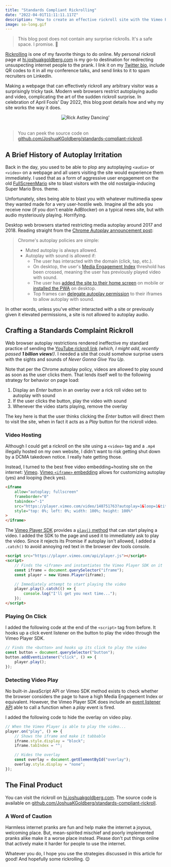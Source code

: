 ```yaml
---
title: "Standards Compliant Rickrolling"
date: "2022-04-01T11:11:11.117Z"
description: "How to create an effective rickroll site with the Vimeo Player SDK despite around modern web browser autoplay restrictions."
image: so-long.gif
---
```


> This blog post does not contain any surprise rickrolls.
> It's a safe space.
> I promise. 🧡

[Rickrolling](https://en.wikipedia.org/wiki/Rickrolling) is one of my favorite things to do online.
My personal rickroll page at [hi.joshuakgoldberg.com](https://hi.joshuakgoldberg.com "my personal rickroll page at hi.joshuakgoldberg.com") is my go-to destination for redirecting unsuspecting internet people to the prank.
I link it on my [Twitter bio](https://hi.joshuakgoldberg.com), include QR codes to it in all my conference talks, and send links to it to spam recruiters on LinkedIn.

Making a webpage that can effectively rickroll any arbitrary visitor was a surprisingly tricky task.
Modern web browsers restrict autoplaying audio and video, complicating the art of the sudden rickroll surprise.
In celebration of April Fools' Day 2022, this blog post details how and why my site works the way it does.

<div style="display:block;margin-bottom:2rem;text-align:center;">
<img alt="Rick Astley Dancing'" src="/images/rick-astley-dancing.gif" />
</div>

> You can peek the source code on [github.com/JoshuaKGoldberg/standards-compliant-rickroll](https://github.com/JoshuaKGoldberg/standards-compliant-rickroll).

## A Brief History of Autoplay Irritation

Back in the day, you used to be able to plop any autoplaying `<audio>` or `<video>` on a webpage and all users visiting the site would experience them immediately.
I used that as a form of aggressive user engagement on the old [FullScreenMario](https://wikipedia.org/wiki/FullScreenMario) site to blast visitors with the old nostalgia-inducing Super Mario Bros. theme.

Unfortunately, sites being able to blast you with whatever multimedia spew they wanted made for a very user-hostile web.
Imagine all the ads you receive now (if you don't enable AdBlocker) on a typical news site, but with audio mysteriously playing.
Horrifying.

Desktop web browsers started restricting media autoplay around 2017 and 2018.
Reading straight from the [Chrome Autoplay announcement post](https://developer.chrome.com/blog/autoplay):

> Chrome's autoplay policies are simple:
>
> -   Muted autoplay is always allowed.
> -   Autoplay with sound is allowed if:
>     -   The user has interacted with the domain (click, tap, etc.).
>     -   On desktop, the user's [Media Engagement Index](https://developer.chrome.com/blog/autoplay/#media-engagement-index) threshold has been crossed, meaning the user has previously played video with sound.
>     -   The user has [added the site to their home screen](https://web.dev/customize-install) on mobile or [installed the PWA](https://web.dev/progressive-web-apps) on desktop.
>     -   Top frames can [delegate autoplay permission](https://developer.chrome.com/blog/autoplay/#iframe-delegation) to their iframes to allow autoplay with sound.

In other words, unless you've either interacted with a site or previously given it elevated permissions, a site is not allowed to autoplay audio.

## Crafting a Standards Complaint Rickroll

Web browser autoplay restrictions rendered ineffective my standard practice of sending the [YouTube rickroll link](https://www.youtube.com/watch?v=dQw4w9WgXcQ) _(which, I might add, recently passed **1 billion views**!)_.
I needed a site that could somehow surprise users with the sights and sounds of _Never Gonna Give You Up_.

Note that per the Chrome autoplay policy, videos are allowed to play sound as soon as the user clicks them.
That lends itself well to the following strategy for behavior on page load:

1. Display an _Enter_ button in an overlay over a rick roll video set to autoplay with sound
2. If the user clicks the button, play the video with sound
3. Whenever the video starts playing, remove the overlay

The key here is that the user thinks clicking the _Enter_ button will direct them to visit the site, when in fact it acts as a _Play_ button for the rickroll video.

### Video Hosting

Although I could get a rickroll on the site using a `<video>` tag and a `.mp4` illegally hosted on my own website, I didn't want to risk getting shut down by a DCMA takedown notice.
I really hate getting those.

Instead, I turned to the best free video embedding+hosting site on the internet: [Vimeo](https://vimeo.com).
[Vimeo `<iframe>` embedding](https://developer.vimeo.com/player/sdk/embed) allows for customizing autoplay (yes) and looping (heck yes).

```html
<iframe
    allow="autoplay; fullscreen"
    frameborder="0"
    tabindex="-1"
    src="https://player.vimeo.com/video/148751763?autoplay=1&loop=1&title=0&byline=0&portrait=0"
    style="top: 0%; left: 0%; width: 100%; height: 100%"
>
</iframe>
```

The [Vimeo Player SDK](https://developer.vimeo.com/player/sdk) provides a [`play()` method](https://developer.vimeo.com/player/sdk/reference#play-a-video) that can start playing a video.
I added the SDK to the page and used it to immediately ask to play the video.
Since it rejects its Promise if autoplay isn't allowed, I added a `.catch()` to avoid annoying red text in the browser dev tools console.

```html
<script src="https://player.vimeo.com/api/player.js"></script>
<script>
    // Finds the <iframe> and instantiates the Vimeo Player SDK on it
    const iframe = document.querySelector("iframe");
    const player = new Vimeo.Player(iframe);

    // Immediately attempt to start playing the video
    player.play().catch(() => {
        console.log("I'll get you next time...");
    });
</script>
```

### Playing On Click

I added the following code at the end of the `<script>` tag from before.
It hooks up a click event listener on the button to play the video through the Vimeo Player SDK.

```js
// Finds the <button> and hooks up its click to play the video
const button = document.querySelector("button");
button.addEventListener("click", () => {
    player.play();
});
```

### Detecting Video Play

No built-in JavaScript API or Vimeo SDK method exists to check whether the browser considers the page to have a high Media Engagement Index or equivalent.
However, the Vimeo Player SDK does include an [event listener API](https://developer.vimeo.com/player/sdk/reference#add-an-event-listener-to-a-player) able to call a function when a _play_ event is fired.

I added the following code to hide the overlay on video play.

```js
// When the Vimeo Player is able to play the video...
player.on("play", () => {
    // Shows the iframe and make it tabbable
    iframe.style.display = "block";
    iframe.tabIndex = "";

    // Hides the overlay
    const overlay = document.getElementById("overlay");
    overlay.style.display = "none";
});
```

## The Final Product

You can visit the rickroll on [hi.joshuakgoldberg.com](https://hi.joshuakgoldberg.com "final rickroll page at hi.joshuakgoldberg.com").
The source code is available on [github.com/JoshuaKGoldberg/standards-compliant-rickroll](https://github.com/JoshuaKGoldberg/standards-compliant-rickroll).

### A Word of Caution

Harmless internet pranks are fun and help make the internet a joyous, welcoming place.
But, mean-spirited mischief and poorly implemented pranks alike make it a worse place instead.
Please don't put things online that actively make it harder for people to use the internet.

Whatever you do, I hope you use the strategies discussed in this article for good!
And hopefully some rickrolling. 😉
